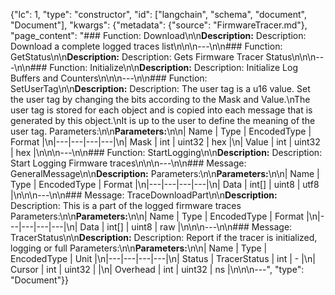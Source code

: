{"lc": 1, "type": "constructor", "id": ["langchain", "schema", "document", "Document"], "kwargs": {"metadata": {"source": "FirmwareTracer.md"}, "page_content": "### Function: Download\n\n**Description:** Description: Download a complete logged traces list\n\n\n---\n\n### Function: GetStatus\n\n**Description:** Description: Gets Firmware Tracer Status\n\n\n---\n\n### Function: Initialize\n\n**Description:** Description: Initialize Log Buffers and Counters\n\n\n---\n\n### Function: SetUserTag\n\n**Description:** Description: The user tag is a u16 value. Set the user tag by changing the bits according to the Mask and Value.\nThe user tag is stored for each object and is copied into each message that is generated by this object.\nIt is up to the user to define the meaning of the user tag. Parameters:\n\n**Parameters:**\n\n| Name | Type | EncodedType | Format |\n|---|---|---|---|\n| Mask | int | uint32 | hex |\n| Value | int | uint32 | hex |\n\n\n---\n\n### Function: StartLogging\n\n**Description:** Description: Start Logging Firmware traces\n\n\n---\n\n### Message: GeneralMessage\n\n**Description:** Parameters:\n\n**Parameters:**\n\n| Name | Type | EncodedType | Format |\n|---|---|---|---|\n| Data | int[] | uint8 | utf8 |\n\n\n---\n\n### Message: TraceDownloadPart\n\n**Description:** Description: This is a part of the logged firmware traces Parameters:\n\n**Parameters:**\n\n| Name | Type | EncodedType | Format |\n|---|---|---|---|\n| Data | int[] | uint8 | raw |\n\n\n---\n\n### Message: TracerStatus\n\n**Description:** Description: Report if the tracer is initialized, logging or full Parameters:\n\n**Parameters:**\n\n| Name | Type | EncodedType | Unit |\n|---|---|---|---|\n| Status | TracerStatus | int | - |\n| Cursor | int | uint32 |  |\n| Overhead | int | uint32 | ns |\n\n\n---", "type": "Document"}}